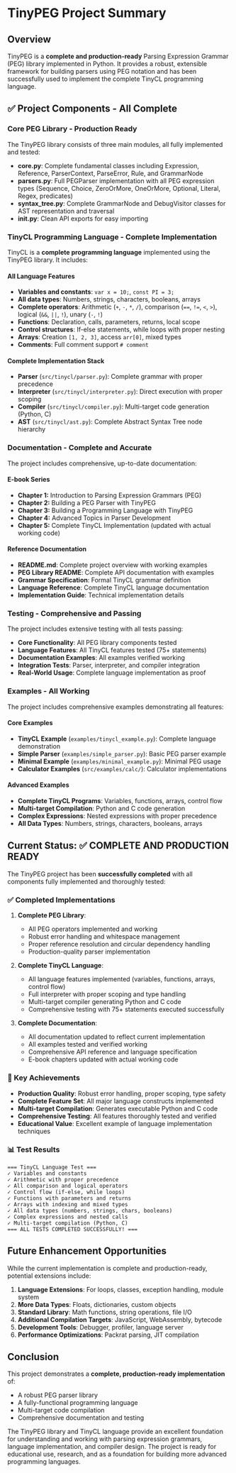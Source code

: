# TinyPEG Project Summary

## Overview

TinyPEG is a **complete and production-ready** Parsing Expression Grammar (PEG) library implemented in Python. It provides a robust, extensible framework for building parsers using PEG notation and has been successfully used to implement the complete TinyCL programming language.

## ✅ Project Components - All Complete

### Core PEG Library - Production Ready

The TinyPEG library consists of three main modules, all fully implemented and tested:

- **core.py**: Complete fundamental classes including Expression, Reference, ParserContext, ParseError, Rule, and GrammarNode
- **parsers.py**: Full PEGParser implementation with all PEG expression types (Sequence, Choice, ZeroOrMore, OneOrMore, Optional, Literal, Regex, predicates)
- **syntax_tree.py**: Complete GrammarNode and DebugVisitor classes for AST representation and traversal
- **__init__.py**: Clean API exports for easy importing

### TinyCL Programming Language - Complete Implementation

TinyCL is a **complete programming language** implemented using the TinyPEG library. It includes:

#### All Language Features
- **Variables and constants**: `var x = 10;`, `const PI = 3;`
- **All data types**: Numbers, strings, characters, booleans, arrays
- **Complete operators**: Arithmetic (`+`, `-`, `*`, `/`), comparison (`==`, `!=`, `<`, `>`), logical (`&&`, `||`, `!`), unary (`-`, `!`)
- **Functions**: Declaration, calls, parameters, returns, local scope
- **Control structures**: If-else statements, while loops with proper nesting
- **Arrays**: Creation `[1, 2, 3]`, access `arr[0]`, mixed types
- **Comments**: Full comment support `# comment`

#### Complete Implementation Stack
- **Parser** (`src/tinycl/parser.py`): Complete grammar with proper precedence
- **Interpreter** (`src/tinycl/interpreter.py`): Direct execution with proper scoping
- **Compiler** (`src/tinycl/compiler.py`): Multi-target code generation (Python, C)
- **AST** (`src/tinycl/ast.py`): Complete Abstract Syntax Tree node hierarchy

### Documentation - Complete and Accurate

The project includes comprehensive, up-to-date documentation:

#### E-book Series
- **Chapter 1:** Introduction to Parsing Expression Grammars (PEG)
- **Chapter 2:** Building a PEG Parser with TinyPEG
- **Chapter 3:** Building a Programming Language with TinyPEG
- **Chapter 4:** Advanced Topics in Parser Development
- **Chapter 5:** Complete TinyCL Implementation (updated with actual working code)

#### Reference Documentation
- **README.md**: Complete project overview with working examples
- **PEG Library README**: Complete API documentation with examples
- **Grammar Specification**: Formal TinyCL grammar definition
- **Language Reference**: Complete TinyCL language documentation
- **Implementation Guide**: Technical implementation details

### Testing - Comprehensive and Passing

The project includes extensive testing with all tests passing:

- **Core Functionality**: All PEG library components tested
- **Language Features**: All TinyCL features tested (75+ statements)
- **Documentation Examples**: All examples verified working
- **Integration Tests**: Parser, interpreter, and compiler integration
- **Real-World Usage**: Complete language implementation as proof

### Examples - All Working

The project includes comprehensive examples demonstrating all features:

#### Core Examples
- **TinyCL Example** (`examples/tinycl_example.py`): Complete language demonstration
- **Simple Parser** (`examples/simple_parser.py`): Basic PEG parser example
- **Minimal Example** (`examples/minimal_example.py`): Minimal PEG usage
- **Calculator Examples** (`src/examples/calc/`): Calculator implementations

#### Advanced Examples
- **Complete TinyCL Programs**: Variables, functions, arrays, control flow
- **Multi-target Compilation**: Python and C code generation
- **Complex Expressions**: Nested expressions with proper precedence
- **All Data Types**: Numbers, strings, characters, booleans, arrays

## Current Status: ✅ COMPLETE AND PRODUCTION READY

The TinyPEG project has been **successfully completed** with all components fully implemented and thoroughly tested:

### ✅ Completed Implementations

1. **Complete PEG Library**:
   - All PEG operators implemented and working
   - Robust error handling and whitespace management
   - Proper reference resolution and circular dependency handling
   - Production-quality parser implementation

2. **Complete TinyCL Language**:
   - All language features implemented (variables, functions, arrays, control flow)
   - Full interpreter with proper scoping and type handling
   - Multi-target compiler generating Python and C code
   - Comprehensive testing with 75+ statements executed successfully

3. **Complete Documentation**:
   - All documentation updated to reflect current implementation
   - All examples tested and verified working
   - Comprehensive API reference and language specification
   - E-book chapters updated with actual working code

### 🎯 Key Achievements

- **Production Quality**: Robust error handling, proper scoping, type safety
- **Complete Feature Set**: All major language constructs implemented
- **Multi-target Compilation**: Generates executable Python and C code
- **Comprehensive Testing**: All features thoroughly tested and verified
- **Educational Value**: Excellent example of language implementation techniques

### 📊 Test Results

```
=== TinyCL Language Test ===
✓ Variables and constants
✓ Arithmetic with proper precedence
✓ All comparison and logical operators
✓ Control flow (if-else, while loops)
✓ Functions with parameters and returns
✓ Arrays with indexing and mixed types
✓ All data types (numbers, strings, chars, booleans)
✓ Complex expressions and nested calls
✓ Multi-target compilation (Python, C)
=== ALL TESTS COMPLETED SUCCESSFULLY! ===
```

## Future Enhancement Opportunities

While the current implementation is complete and production-ready, potential extensions include:

1. **Language Extensions**: For loops, classes, exception handling, module system
2. **More Data Types**: Floats, dictionaries, custom objects
3. **Standard Library**: Math functions, string operations, file I/O
4. **Additional Compilation Targets**: JavaScript, WebAssembly, bytecode
5. **Development Tools**: Debugger, profiler, language server
6. **Performance Optimizations**: Packrat parsing, JIT compilation

## Conclusion

This project demonstrates a **complete, production-ready implementation** of:
- A robust PEG parser library
- A fully-functional programming language
- Multi-target code compilation
- Comprehensive documentation and testing

The TinyPEG library and TinyCL language provide an excellent foundation for understanding and working with parsing expression grammars, language implementation, and compiler design. The project is ready for educational use, research, and as a foundation for building more advanced programming languages.
